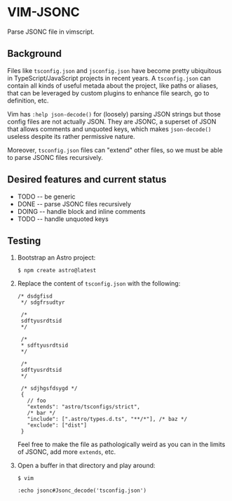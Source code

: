 # VIM-JSONC

Parse JSONC file in vimscript.

## Background

Files like `tsconfig.json` and `jsconfig.json` have become pretty ubiquitous in TypeScript/JavaScript projects in recent years. A `tsconfig.json` can contain all kinds of useful metada about the project, like paths or aliases, that can be leveraged by custom plugins to enhance file search, go to definition, etc.

Vim has `:help json-decode()` for (loosely) parsing JSON strings but those config files are not actually JSON. They are JSONC, a superset of JSON that allows comments and unquoted keys, which makes `json-decode()` useless despite its rather permissive nature.

Moreover, `tsconfig.json` files can "extend" other files, so we must be able to parse JSONC files recursively.

## Desired features and current status

- TODO -- be generic
- DONE -- parse JSONC files recursively
- DOING -- handle block and inline comments
- TODO -- handle unquoted keys

## Testing

1. Bootstrap an Astro project:

   ```
   $ npm create astro@latest
   ```

2. Replace the content of `tsconfig.json` with the following:

   ```
   /* dsdgfisd
    */ sdgfrsudtyr

    /*
    sdftyusrdtsid
    */

    /*
    * sdftyusrdtsid
    */

    /*
    sdftyusrdtsid
    */

    /* sdjhgsfdsygd */
    {
      // foo
      "extends": "astro/tsconfigs/strict",
      /* bar */
      "include": [".astro/types.d.ts", "**/*"], /* baz */
      "exclude": ["dist"]
    }
   ```

   Feel free to make the file as pathologically weird as you can in the limits of JSONC, add more `extends`, etc.

3. Open a buffer in that directory and play around:

   ```
   $ vim
   ```
   ```
   :echo jsonc#Jsonc_decode('tsconfig.json')
   ```

